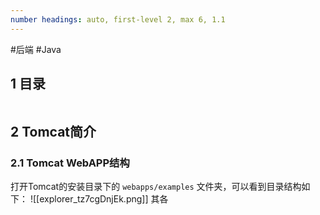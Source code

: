 ```yaml
---
number headings: auto, first-level 2, max 6, 1.1
---
```

#后端 #Java 

## 1 目录

```toc
```

## 2 Tomcat简介





### 2.1 Tomcat WebAPP结构

打开Tomcat的安装目录下的 `webapps/examples` 文件夹，可以看到目录结构如下：
![[explorer_tz7cgDnjEk.png]]
其各